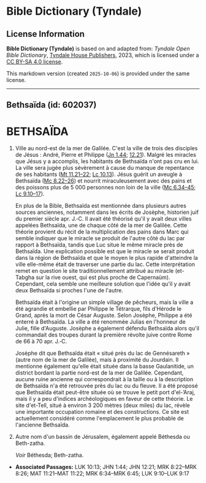 # Bible Dictionary (Tyndale)

## License Information

**Bible Dictionary (Tyndale)** is based on and adapted from: _Tyndale Open Bible Dictionary_, [Tyndale House Publishers](https://tyndaleopenresources.com/), 2023, which is licensed under a [CC BY-SA 4.0 license](https://creativecommons.org/licenses/by-sa/4.0/legalcode.en).

This markdown version (created `2025-10-06`) is provided under the same license.



--------------------------------

## Bethsaïda (id: 602037)

BETHSAÏDA
=========

1. Ville au nord\-est de la mer de Galilée. C'est la ville de trois des disciples de Jésus : André, Pierre et Philippe ([Jn 1\.44](https://ref.ly/John1:44); [12\.21](https://ref.ly/John12:21)). Malgré les miracles que Jésus y a accomplis, les habitants de Bethsaïda n'ont pas cru en lui. La ville sera jugée plus sévèrement à cause du manque de repentance de ses habitants ([Mt 11\.21–22](https://ref.ly/Matt11:21-Matt11:22); [Lc 10\.13](https://ref.ly/Luke10:13)). Jésus guérit un aveugle à Bethsaïda ([Mc 8\.22–26](https://ref.ly/Mark8:22-Mark8:26)) et nourrit miraculeusement avec des pains et des poissons plus de 5 000 personnes non loin de la ville ([Mc 6\.34–45](https://ref.ly/Mark6:34-Mark6:45); [Lc 9\.10–17](https://ref.ly/Luke9:10-Luke9:17)).

    En plus de la Bible, Bethsaïda est mentionnée dans plusieurs autres sources anciennes, notamment dans les écrits de Josèphe, historien juif du premier siècle apr. J.‑C. Il avait été théorisé qu'il y avait deux villes appelées Bethsaïda, une de chaque côté de la mer de Galilée. Cette théorie provient du récit de la multiplication des pains dans Marc qui semble indiquer que le miracle se produit de l'autre côté du lac par rapport à Bethsaïda, tandis que Luc situe le même miracle près de Bethsaïda. Une explication possible est que le miracle se serait produit dans la région de Bethsaïda et que le moyen le plus rapide d'atteindre la ville elle\-même était de traverser une partie du lac. Cette interprétation remet en question le site traditionnellement attribué au miracle (et\-Tabgha sur la rive ouest, qui est plus proche de Capernaüm). Cependant, cela semble une meilleure solution que l'idée qu'il y avait deux Bethsaïda si proches l'une de l'autre.

    Bethsaïda était à l'origine un simple village de pêcheurs, mais la ville a été agrandie et embellie par Philippe le Tétrarque, fils d'Hérode le Grand, après la mort de César Auguste. Selon Josèphe, Philippe a été enterré à Bethsaïda. La ville a été renommée Julias en l'honneur de Julie, fille d'Auguste. Josèphe a également défendu Bethsaïda alors qu'il commandait des troupes durant la première révolte juive contre Rome de 66 à 70 apr. J.‑C.

    Josèphe dit que Bethsaïda était « situé près du lac de Gennésareth » (autre nom de la mer de Galilée), mais à proximité du Jourdain. Il mentionne également qu'elle était située dans la basse Gaulanitide, un district bordant la partie nord\-est de la mer de Galilée. Cependant, aucune ruine ancienne qui correspondrait à la taille ou à la description de Bethsaïda n'a été retrouvée près du lac ou du fleuve. Il a été proposé que Bethsaïda était peut\-être située où se trouve le petit port d'el\-’Araj, mais il y a peu d'indices archéologiques en faveur de cette théorie. Le site d'et\-Tell, situé à environ 3 200 mètres (deux miles) du lac, révèle une importante occupation romaine et des constructions. Ce site est actuellement considéré comme l'emplacement le plus probable de l'ancienne Bethsaïda.

2. Autre nom d'un bassin de Jérusalem, également appelé Béthesda ou Beth\-zatha.

    *Voir* Béthesda; Beth\-zatha.

* **Associated Passages:** LUK 10:13; JHN 1:44; JHN 12:21; MRK 8:22–MRK 8:26; MAT 11:21–MAT 11:22; MRK 6:34–MRK 6:45; LUK 9:10–LUK 9:17

